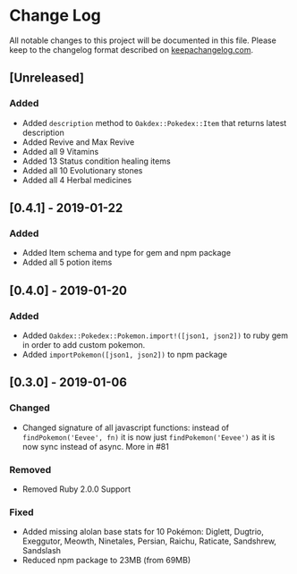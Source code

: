 # Change Log
All notable changes to this project will be documented in this file.
Please keep to the changelog format described on [keepachangelog.com](http://keepachangelog.com).

## [Unreleased]

### Added
- Added `description` method to `Oakdex::Pokedex::Item` that returns latest description
- Added Revive and Max Revive
- Added all 9 Vitamins
- Added 13 Status condition healing items
- Added all 10 Evolutionary stones
- Added all 4 Herbal medicines

## [0.4.1] - 2019-01-22

### Added
- Added Item schema and type for gem and npm package
- Added all 5 potion items


## [0.4.0] - 2019-01-20

### Added
- Added `Oakdex::Pokedex::Pokemon.import!([json1, json2])` to ruby gem in order to add custom pokemon.
- Added `importPokemon([json1, json2])` to npm package


## [0.3.0] - 2019-01-06

### Changed
- Changed signature of all javascript functions: instead of `findPokemon('Eevee', fn)` it is now just `findPokemon('Eevee')` as it is now sync instead of async. More in #81

### Removed
- Removed Ruby 2.0.0 Support

### Fixed
- Added missing alolan base stats for 10 Pokémon: Diglett, Dugtrio, Exeggutor, Meowth, Ninetales, Persian, Raichu, Raticate, Sandshrew, Sandslash
- Reduced npm package to 23MB (from 69MB)
